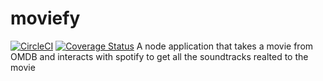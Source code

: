 # moviefy

[![CircleCI](https://circleci.com/gh/cjmash/moviefy/tree/develop.svg?style=svg)](https://circleci.com/gh/cjmash/moviefy/tree/develop) [![Coverage Status](https://coveralls.io/repos/github/cjmash/moviefy/badge.svg?branch=develop)](https://coveralls.io/github/cjmash/moviefy?branch=develop)
A node application that takes a movie from OMDB and interacts with spotify to get all the soundtracks realted to the movie
